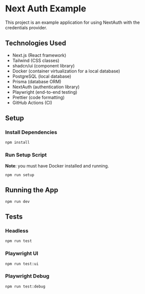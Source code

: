 # Next Auth Example

This project is an example application for using NextAuth with the credentials provider.

## Technologies Used

- Next.js (React framework)
- Tailwind (CSS classes)
- shadcn/ui (component library)
- Docker (container virtualization for a local database)
- PostgreSQL (local database)
- Prisma (database ORM)
- NextAuth (authentication library)
- Playwright (end-to-end testing)
- Prettier (code formatting)
- GitHub Actions (CI)

## Setup

### Install Dependencies

```
npm install
```

### Run Setup Script

**Note**: you must have Docker installed and running.

```
npm run setup
```

## Running the App

```
npm run dev
```

## Tests

### Headless

```
npm run test
```

### Playwright UI

```
npm run test:ui
```

### Playwright Debug

```
npm run test:debug
```

